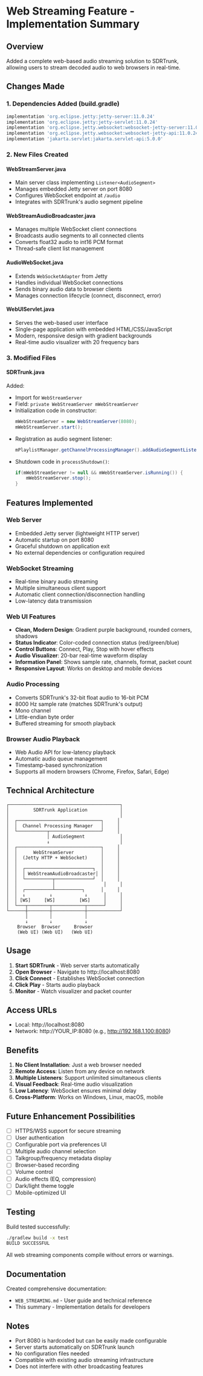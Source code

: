 # Web Streaming Feature - Implementation Summary

## Overview
Added a complete web-based audio streaming solution to SDRTrunk, allowing users to stream decoded audio to web browsers in real-time.

## Changes Made

### 1. Dependencies Added (build.gradle)
```gradle
implementation 'org.eclipse.jetty:jetty-server:11.0.24'
implementation 'org.eclipse.jetty:jetty-servlet:11.0.24'
implementation 'org.eclipse.jetty.websocket:websocket-jetty-server:11.0.24'
implementation 'org.eclipse.jetty.websocket:websocket-jetty-api:11.0.24'
implementation 'jakarta.servlet:jakarta.servlet-api:5.0.0'
```

### 2. New Files Created

#### WebStreamServer.java
- Main server class implementing `Listener<AudioSegment>`
- Manages embedded Jetty server on port 8080
- Configures WebSocket endpoint at `/audio`
- Integrates with SDRTrunk's audio segment pipeline

#### WebStreamAudioBroadcaster.java
- Manages multiple WebSocket client connections
- Broadcasts audio segments to all connected clients
- Converts float32 audio to int16 PCM format
- Thread-safe client list management

#### AudioWebSocket.java
- Extends `WebSocketAdapter` from Jetty
- Handles individual WebSocket connections
- Sends binary audio data to browser clients
- Manages connection lifecycle (connect, disconnect, error)

#### WebUIServlet.java
- Serves the web-based user interface
- Single-page application with embedded HTML/CSS/JavaScript
- Modern, responsive design with gradient backgrounds
- Real-time audio visualizer with 20 frequency bars

### 3. Modified Files

#### SDRTrunk.java
Added:
- Import for `WebStreamServer`
- Field: `private WebStreamServer mWebStreamServer`
- Initialization code in constructor:
  ```java
  mWebStreamServer = new WebStreamServer(8080);
  mWebStreamServer.start();
  ```
- Registration as audio segment listener:
  ```java
  mPlaylistManager.getChannelProcessingManager().addAudioSegmentListener(mWebStreamServer);
  ```
- Shutdown code in `processShutdown()`:
  ```java
  if(mWebStreamServer != null && mWebStreamServer.isRunning()) {
      mWebStreamServer.stop();
  }
  ```

## Features Implemented

### Web Server
- Embedded Jetty server (lightweight HTTP server)
- Automatic startup on port 8080
- Graceful shutdown on application exit
- No external dependencies or configuration required

### WebSocket Streaming
- Real-time binary audio streaming
- Multiple simultaneous client support
- Automatic client connection/disconnection handling
- Low-latency data transmission

### Web UI Features
- **Clean, Modern Design**: Gradient purple background, rounded corners, shadows
- **Status Indicator**: Color-coded connection status (red/green/blue)
- **Control Buttons**: Connect, Play, Stop with hover effects
- **Audio Visualizer**: 20-bar real-time waveform display
- **Information Panel**: Shows sample rate, channels, format, packet count
- **Responsive Layout**: Works on desktop and mobile devices

### Audio Processing
- Converts SDRTrunk's 32-bit float audio to 16-bit PCM
- 8000 Hz sample rate (matches SDRTrunk's output)
- Mono channel
- Little-endian byte order
- Buffered streaming for smooth playback

### Browser Audio Playback
- Web Audio API for low-latency playback
- Automatic audio queue management
- Timestamp-based synchronization
- Supports all modern browsers (Chrome, Firefox, Safari, Edge)

## Technical Architecture

```
┌─────────────────────────────────────────┐
│         SDRTrunk Application            │
│                                         │
│  ┌───────────────────────────────┐     │
│  │  Channel Processing Manager   │     │
│  └───────────┬───────────────────┘     │
│              │ AudioSegment             │
│              ↓                          │
│  ┌───────────────────────────────┐     │
│  │      WebStreamServer          │     │
│  │  (Jetty HTTP + WebSocket)     │     │
│  │                               │     │
│  │  ┌─────────────────────────┐  │     │
│  │  │ WebStreamAudioBroadcaster│ │     │
│  │  └──────────┬──────────────┘  │     │
│  │             │                  │     │
│  │  ┌──────────┴──────────┐      │     │
│  │  ↓         ↓            ↓      │     │
│  │ [WS]     [WS]         [WS]     │     │
│  └───┬────────┬────────────┬──────┘     │
└──────┼────────┼────────────┼────────────┘
       │        │            │
       ↓        ↓            ↓
    Browser  Browser     Browser
    (Web UI) (Web UI)   (Web UI)
```

## Usage

1. **Start SDRTrunk** - Web server starts automatically
2. **Open Browser** - Navigate to http://localhost:8080
3. **Click Connect** - Establishes WebSocket connection
4. **Click Play** - Starts audio playback
5. **Monitor** - Watch visualizer and packet counter

## Access URLs
- Local: http://localhost:8080
- Network: http://YOUR_IP:8080 (e.g., http://192.168.1.100:8080)

## Benefits

1. **No Client Installation**: Just a web browser needed
2. **Remote Access**: Listen from any device on network
3. **Multiple Listeners**: Support unlimited simultaneous clients
4. **Visual Feedback**: Real-time audio visualization
5. **Low Latency**: WebSocket ensures minimal delay
6. **Cross-Platform**: Works on Windows, Linux, macOS, mobile

## Future Enhancement Possibilities

- [ ] HTTPS/WSS support for secure streaming
- [ ] User authentication
- [ ] Configurable port via preferences UI
- [ ] Multiple audio channel selection
- [ ] Talkgroup/frequency metadata display
- [ ] Browser-based recording
- [ ] Volume control
- [ ] Audio effects (EQ, compression)
- [ ] Dark/light theme toggle
- [ ] Mobile-optimized UI

## Testing

Build tested successfully:
```bash
./gradlew build -x test
BUILD SUCCESSFUL
```

All web streaming components compile without errors or warnings.

## Documentation

Created comprehensive documentation:
- `WEB_STREAMING.md` - User guide and technical reference
- This summary - Implementation details for developers

## Notes

- Port 8080 is hardcoded but can be easily made configurable
- Server starts automatically on SDRTrunk launch
- No configuration files needed
- Compatible with existing audio streaming infrastructure
- Does not interfere with other broadcasting features
